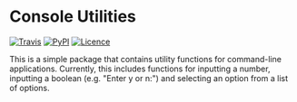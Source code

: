 # Console Utilities

[![Travis](https://travis-ci.com/Ruben9922/python-console-utilities.svg?branch=master)](https://travis-ci.com/Ruben9922/python-console-utilities)
[![PyPI](https://img.shields.io/pypi/v/ruben-console-utilities)](https://pypi.org/project/ruben-console-utilities/)
[![Licence](https://img.shields.io/github/license/Ruben9922/python-console-utilities)](https://github.com/Ruben9922/python-console-utilities/blob/master/LICENSE)

This is a simple package that contains utility functions for command-line applications. Currently, this includes
functions for inputting a number, inputting a boolean (e.g. "Enter y or n:") and selecting an option from a list of
options.
